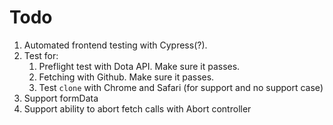 # Todo

1. Automated frontend testing with Cypress(?).
2. Test for:
   1. Preflight test with Dota API. Make sure it passes.
   2. Fetching with Github. Make sure it passes.
   3. Test `clone` with Chrome and Safari (for support and no support case)
3. Support formData
4. Support ability to abort fetch calls with Abort controller
